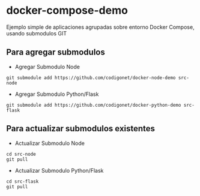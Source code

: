# docker-compose-demo
Ejemplo simple de aplicaciones agrupadas sobre entorno Docker Compose, usando submodulos GIT

## Para agregar submodulos

- Agregar Submodulo Node
```
git submodule add https://github.com/codigonet/docker-node-demo src-node
```

- Agregar Submodulo Python/Flask
```
git submodule add https://github.com/codigonet/docker-python-demo src-flask
```

## Para actualizar submodulos existentes

- Actualizar Submodulo Node
```
cd src-node
git pull
```

- Actualizar Submodulo Python/Flask
```
cd src-flask
git pull
```
